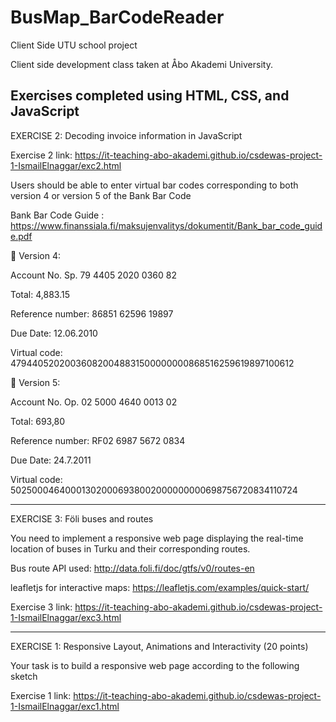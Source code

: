 # BusMap_BarCodeReader
Client Side UTU school project

Client side development class taken at Åbo Akademi University.

Exercises completed using HTML, CSS, and JavaScript
-----------------------------------------------------------------


EXERCISE 2:  Decoding invoice information in JavaScript

Exercise 2 link: https://it-teaching-abo-akademi.github.io/csdewas-project-1-IsmailElnaggar/exc2.html

Users should be able to enter virtual bar codes corresponding to both version 4 or version 5 of the Bank Bar Code 

Bank Bar Code Guide : https://www.finanssiala.fi/maksujenvalitys/dokumentit/Bank_bar_code_guide.pdf

 Version 4: 

Account No. Sp. 79 4405 2020 0360 82 

Total: 4,883.15

Reference number: 86851 62596 19897 

Due Date: 12.06.2010

Virtual code: 479440520200360820048831500000000868516259619897100612 

 Version 5: 

Account No. Op. 02 5000 4640 0013 02  

Total: 693,80 

Reference number: RF02 6987 5672 0834  

Due Date: 24.7.2011 

Virtual code: 502500046400013020006938002000000000698756720834110724 

---------------------------------------------------------------------------

EXERCISE 3: Föli buses and routes

You need to implement a responsive web page displaying the real-time location of buses in Turku and their corresponding routes. 

Bus route API used: http://data.foli.fi/doc/gtfs/v0/routes-en 

leafletjs for interactive maps: https://leafletjs.com/examples/quick-start/

Exercise 3 link: https://it-teaching-abo-akademi.github.io/csdewas-project-1-IsmailElnaggar/exc3.html

----------------------------------------------------------------------------


EXERCISE 1:  Responsive Layout, Animations and Interactivity (20 points)  

Your task is to build a responsive web page according to the following sketch

Exercise 1 link: https://it-teaching-abo-akademi.github.io/csdewas-project-1-IsmailElnaggar/exc1.html
